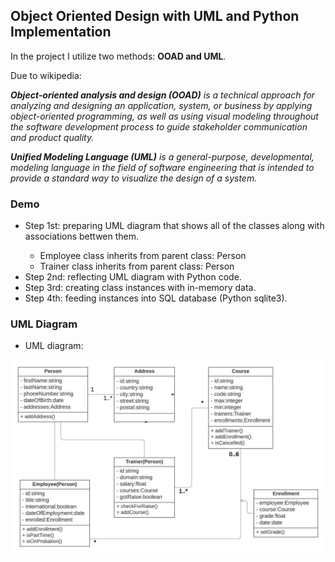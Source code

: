 <h2>Object Oriented Design with UML and Python Implementation</h2>

<p>In the project I utilize two methods: <b>OOAD and UML</b>.</p>
  
<p>Due to wikipedia:</p>

<p><i><b>Object-oriented analysis and design (OOAD)</b> is a technical approach for analyzing and designing an application, system, or business by applying object-oriented programming, as well as using visual modeling throughout the software development process to guide stakeholder communication and product quality.</i></p>

<p><i><b>Unified Modeling Language (UML)</b> is a general-purpose, developmental, modeling language in the field of software engineering that is intended to provide a standard way to visualize the design of a system.</i></p>

<h3>Demo</h3>
<ul>
  <li>Step 1st: preparing UML diagram that shows all of the classes along with associations bettwen them.</li>
    <ul>
      <li>Employee class inherits from parent class: Person</li>
      <li>Trainer class inherits from parent class: Person</li>
    </ul>
  <li>Step 2nd: reflecting UML diagram with Python code.</li>
  <li>Step 3rd: creating class instances with in-memory data.</li>
  <li>Step 4th: feeding instances into SQL database (Python sqlite3).</li>
</ul>

<h3>UML Diagram</h3>
<ul>
  <li>UML diagram:</li>
</ul>
<img src="images/diagram.jpeg">

